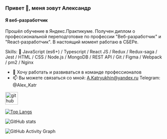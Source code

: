 ### Привет 👋, меня зовут Александр

#### Я веб-разработчик

Прошёл обучение в Яндекс.Практикуме. Получен диплом о профессиональной переподготовке по профессии "Веб-разработчик" и "React-разработчик". В настоящий момент работаю в СБЕРе.

Skills: :rocket: JavaScript (es6+) / Typescript / React JS / Redux / Redux-saga / Jest / HTML / CSS / Node.js / MongoDB / REST API / Git / Figma / Webpack / pm2 / Nginx

- 👯 Хочу работать и развиваться в команде профессионалов
- 📫 Вы можете связаться со мной: A.Katryukhin@yandex.ru
                                   Telegram: @Alex_Katr

[<img src='https://cdn.jsdelivr.net/npm/simple-icons@3.0.1/icons/github.svg' alt='github' height='40'>](https://github.com/AKatryukhin)

[![Top Langs](https://github-readme-stats.vercel.app/api/top-langs/?username=AKatryukhin)](https://github.com/anuraghazra/github-readme-stats)

![GitHub stats](https://github-readme-stats.vercel.app/api?username=AKatryukhin&show_icons=true)

![GitHub Activity Graph](https://activity-graph.herokuapp.com/graph?username=AKatryukhin)


